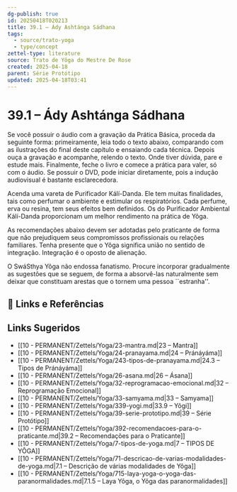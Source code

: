 ```yaml
---
dg-publish: true
id: 20250418T020213
title: 39.1 – Ády Ashtánga Sádhana
tags:
  - source/trato-yoga
  - type/concept
zettel-type: literature
source: Trato de Yôga do Mestre De Rose
created: 2025-04-18
parent: Série Protótipo
updated: 2025-04-18T03:41
---
```


# 39.1 – Ády Ashtánga Sádhana

Se você possuir o áudio com a gravação da Prática Básica, proceda da seguinte forma: primeiramente, leia todo o texto abaixo, comparando com as ilustrações do final deste capítulo e ensaiando cada técnica. Depois ouça a gravação e acompanhe, relendo o texto. Onde tiver dúvida, pare e estude mais. Finalmente, feche o livro e comece a prática para valer, só com o áudio. Se possuir o DVD, pode iniciar diretamente, pois a indução audiovisual é bastante esclarecedora.

Acenda uma vareta de Purificador Kálí-Danda. Ele tem muitas finalidades, tais como perfumar o ambiente e estimular os respiratórios. Cada perfume, erva ou resina, tem seus efeitos bem definidos. Os do Purificador Ambiental Kálí-Danda proporcionam um melhor rendimento na prática de Yôga.

As recomendações abaixo devem ser adotadas pelo praticante de forma que não prejudiquem seus compromissos profissionais ou relações familiares. Tenha presente que o Yôga significa união no sentido de integração. Integração é o oposto de alienação.

O SwáSthya Yôga não endossa fanatismo. Procure incorporar gradualmente as sugestões que se seguem, de forma a absorvê-las naturalmente sem deixar que constituam arestas que o tornem uma pessoa ``estranha''.

## 🔗 Links e Referências

## Links Sugeridos

- [[10 - PERMANENT/Zettels/Yoga/23-mantra.md|23 – Mantra]]
- [[10 - PERMANENT/Zettels/Yoga/24-pranayama.md|24 – Pránáyáma]]
- [[10 - PERMANENT/Zettels/Yoga/243-tipos-de-pranayama.md|24.3 – Tipos de Pránáyáma]]
- [[10 - PERMANENT/Zettels/Yoga/26-asana.md|26 – Ásana]]
- [[10 - PERMANENT/Zettels/Yoga/32-reprogramacao-emocional.md|32 – Reprogramação Emocional]]
- [[10 - PERMANENT/Zettels/Yoga/33-samyama.md|33 – Samyama]]
- [[10 - PERMANENT/Zettels/Yoga/339-yogi.md|33.9 – Yôgi]]
- [[10 - PERMANENT/Zettels/Yoga/39-serie-prototipo.md|39 – Série Protótipo]]
- [[10 - PERMANENT/Zettels/Yoga/392-recomendacoes-para-o-praticante.md|39.2 – Recomendações para o Praticante]]
- [[10 - PERMANENT/Zettels/Yoga/7-tipos-de-yoga.md|7 – TIPOS DE YÔGA]]
- [[10 - PERMANENT/Zettels/Yoga/71-descricao-de-varias-modalidades-de-yoga.md|7.1 – Descrição de várias modalidades de Yôga]]
- [[10 - PERMANENT/Zettels/Yoga/715-laya-yoga-o-yoga-das-paranormalidades.md|7.1.5 – Laya Yôga, o Yôga das paranormalidades]]